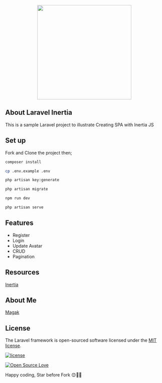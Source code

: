 <p align="center"><img src="https://magak.me/assets/images/Geek-logo.png" width="300"></p>


## About Laravel Inertia

 This is a sample Laravel project to illustrate Creating SPA with Inertia JS
 
 ## Set up 
 
 Fork and Clone the project  then;
 
 ```bash
composer install

cp .env.example .env

php artisan key:generate

php artisan migrate 

npm run dev

php artisan serve

```

## Features 
* Register
* Login
* Update Avatar
* CRUD
* Pagination

## Resources

 [Inertia](https://inertiajs.com/)


## About Me
[Magak](https://magak.me)
## License

The Laravel framework is open-sourced software licensed under the [MIT license](https://opensource.org/licenses/MIT).

[![license](https://img.shields.io/github/license/mashape/apistatus.svg?style=for-the-badge)](#)

[![Open Source Love](https://badges.frapsoft.com/os/v2/open-source-200x33.png?v=103)](#)


Happy coding, Star before Fork 😊💪💯
